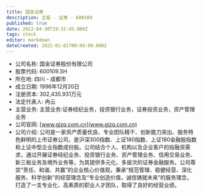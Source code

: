 ```yaml
---
title: 国金证券
description: 主板 - 证券 - 600109
published: true
date: 2022-04-30T19:32:45.000Z
tags: stock
editor: markdown
dateCreated: 2022-01-01T00:00:00.000Z
---
```


- 公司名称: 国金证券股份有限公司
- 股票代码: 600109.SH
- 所在地: 四川 - 成都市
- 成立日期: 1996年12月20日
- 注册资本: 302,435.931万元
- 法定代表人: 冉云
- 主营业务: 主营业务:证券经纪业务，投资银行业务，证券投资业务，资产管理业务
- 公司官网: [www.gjzq.com.cn](www.gjzq.com.cn)
- 公司介绍: 公司是一家资产质量优良、专业团队精干、创新能力突出、服务特色鲜明的上市证券公司，是沪深300指数、上证180指数、上证180金融股指数和上证中型企业指数成份股。公司结合个人、机构以及企业客户的投融资需求，通过开展证券经纪业务、投资银行业务、资产管理业务、信用交易业务、新三板业务及境外业务等，为其提供多元化、多层次的证券金融服务。公司尊崇“责任、和谐、共赢”的企业核心价值观，秉承“规范管理、稳健经营、深化服务、科学创新”的经营理念及“专业创造价值，诚信铸就未来”的服务理念，打造了一支专业化、高素质的职业人才团队，取得了良好的经营业绩。


